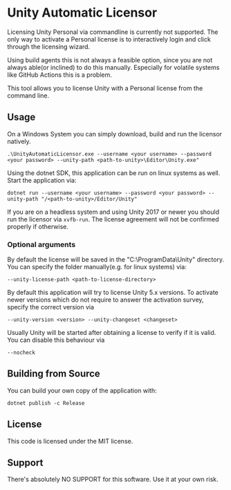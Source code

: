 # Unity Automatic Licensor

Licensing Unity Personal via commandline is currently not supported. The only way to activate a Personal license is to interactively login and click through the licensing wizard.

Using build agents this is not always a feasible option, since you are not always able(or inclined) to do this manually. Especially for volatile systems like GitHub Actions this is a problem.

This tool allows you to license Unity with a Personal license from the command line.

## Usage

On a Windows System you can simply download, build and run the licensor natively.

```
.\UnityAutomaticLicensor.exe --username <your username> --password <your password> --unity-path <path-to-unity>\Editor\Unity.exe"
```

Using the dotnet SDK, this application can be run on linux systems as well. Start the application via:
```
dotnet run --username <your username> --password <your password> --unity-path "/<path-to-unity>/Editor/Unity"
```

If you are on a headless system and using Unity 2017 or newer you should run the licensor via ``xvfb-run``. The license agreement will not be confirmed properly if otherwise.

### Optional arguments

By default the license will be saved in the "C:\ProgramData\Unity" directory. You can specify the folder manually(e.g. for linux systems) via:
```
--unity-license-path <path-to-license-directory>
```

By default this application will try to license Unity 5.x versions. To activate newer versions which do not require to answer the activation survey, specify the correct version via
```
--unity-version <version> --unity-changeset <changeset>
```

Usually Unity will be started after obtaining a license to verify if it is valid. You can disable this behaviour via
```
--nocheck
```

## Building from Source

You can build your own copy of the application with:

```
dotnet publish -c Release
```

## License

This code is licensed under the MIT license.

## Support

There's absolutely NO SUPPORT for this software. Use it at your own risk.
